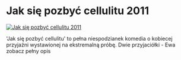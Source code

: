 Jak się pozbyć cellulitu 2011 
=============
[![Jak się pozbyć cellulitu 2011 ](http://vidos.pl/images/player.gif)](http://vidos.pl/jak-sie-pozbyc-cellulitu-2011)

 'Jak się pozbyć cellulitu' to pełna niespodzianek komedia o kobiecej przyjaźni wystawionej na ekstremalną próbę. Dwie przyjaciółki - Ewa zobacz pełny opis
